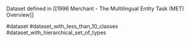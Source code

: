 Dataset defined in [[1996 Merchant - The Multilingual Entity Task (MET) Overview]]

#dataset #dataset_with_less_than_10_classes #dataset_with_hierarchical_set_of_types 
